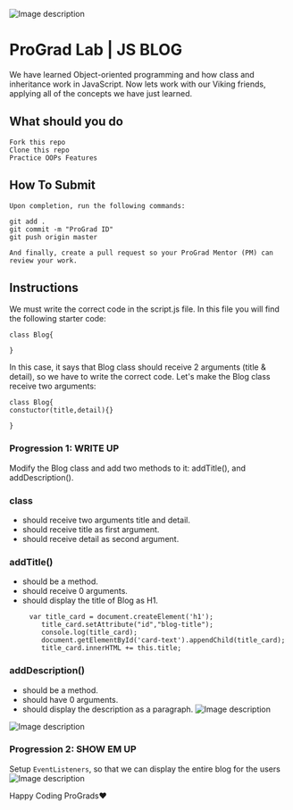 ![Image description](https://i1.faceprep.in/ProGrad/prograd-logo.png)

# ProGrad Lab | JS BLOG

We have learned Object-oriented programming and how class and inheritance work in JavaScript. Now lets work with our Viking friends, applying all of the concepts we have just learned.

## What should you do

```
Fork this repo
Clone this repo
Practice OOPs Features
```

## How To Submit

```
Upon completion, run the following commands:

git add .
git commit -m "ProGrad ID"
git push origin master

And finally, create a pull request so your ProGrad Mentor (PM) can review your work.
```

## Instructions

We must write the correct code in the script.js file. In this file you will find the following starter code:

```
class Blog{

}
```

In this case, it says that Blog class should receive 2 arguments (title & detail), so we have to write the correct code. Let's make the Blog class receive two arguments:

```
class Blog{
constuctor(title,detail){}

}
```

### Progression 1: WRITE UP

Modify the Blog class and add two methods to it: addTitle(), and addDescription().

### class

- should receive two arguments title and detail.
- should receive title as first argument.
- should receive detail as second argument.

### addTitle()

- should be a method.
- should receive 0 arguments.
- should display the title of Blog as H1.

```
     var title_card = document.createElement('h1');
        title_card.setAttribute("id","blog-title");
        console.log(title_card);
        document.getElementById('card-text').appendChild(title_card);
        title_card.innerHTML += this.title;
```

### addDescription()

- should be a method.
- should have 0 arguments.
- should display the description as a paragraph.
  ![Image description](https://i1.faceprep.in/ProGrad/Mern-Blog-1.png)

![Image description](https://i1.faceprep.in/ProGrad/Mern-Blog-2.png)

### Progression 2: SHOW EM UP

Setup `EventListeners`, so that we can display the entire blog for the users
![Image description](https://i1.faceprep.in/ProGrad/Mern-Blog-3.png)

Happy Coding ProGrads❤️
